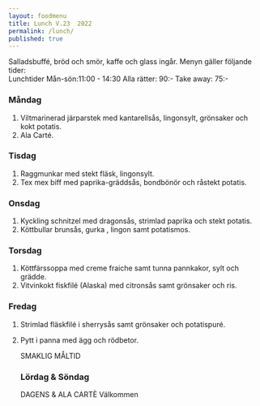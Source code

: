 ```yaml
---
layout: foodmenu
title: Lunch V.23  2022
permalink: /lunch/
published: true
---
```

Salladsbuffé, bröd och smör, kaffe och glass ingår.
Menyn gäller följande tider:  
Lunchtider  Mån-sön:11:00 - 14:30
Alla rätter: 90:- Take away: 75:-
                                
### Måndag
1. Viltmarinerad järparstek med kantarellsås, lingonsylt, grönsaker och kokt potatis.
2. Ala Carté.

### Tisdag
1. Raggmunkar med stekt fläsk, lingonsylt.
2. Tex mex biff med paprika-gräddsås, bondbönör och råstekt potatis.

### Onsdag
1. Kyckling schnitzel med dragonsås, strimlad paprika och stekt potatis.
2. Köttbullar brunsås, gurka , lingon samt potatismos.

### Torsdag
1. Köttfärssoppa med creme fraiche samt tunna pannkakor, sylt och grädde. 
2. Vitvinkokt fiskfilé (Alaska) med citronsås samt grönsaker och ris.

### Fredag  
1. Strimlad fläskfilé i sherrysås samt grönsaker och potatispuré.
2. Pytt i panna med ägg och rödbetor.

   SMAKLIG MÅLTID
   ### Lördag & Söndag 
    DAGENS & ALA CARTÈ
    Välkommen
    
       
    

   
    
   
     
